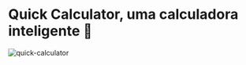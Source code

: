# Quick Calculator, uma calculadora inteligente 📲
![quick-calculator](https://user-images.githubusercontent.com/83795481/228424806-60d1881a-917e-4e26-8587-842e501e5ee5.png)
